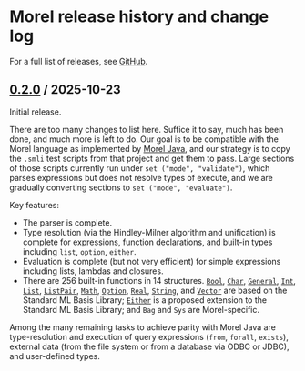<!--
{% comment %}
Licensed to Julian Hyde under one or more contributor license
agreements.  See the NOTICE file distributed with this work
for additional information regarding copyright ownership.
Julian Hyde licenses this file to you under the Apache
License, Version 2.0 (the "License"); you may not use this
file except in compliance with the License.  You may obtain a
copy of the License at

http://www.apache.org/licenses/LICENSE-2.0

Unless required by applicable law or agreed to in writing,
software distributed under the License is distributed on an
"AS IS" BASIS, WITHOUT WARRANTIES OR CONDITIONS OF ANY KIND,
either express or implied.  See the License for the specific
language governing permissions and limitations under the
License.
{% endcomment %}
-->
# Morel release history and change log

For a full list of releases, see
<a href="https://github.com/hydromatic/morel-rust/releases">GitHub</a>.

<!--
## <a href="https://github.com/hydromatic/morel-rust/releases/tag/morel-0.x.0">0.x.0</a> / xxxx-xx-xx

Release 0.x.0 ...

Contributors:

### Features

### Bug-fixes and internal improvements

### Build and tests

### Component upgrades

### Site and documentation

* [[MOREL-xxx](https://github.com/hydromatic/morel-rust/issues/xxx)]
  Release 0.x.0
-->

## <a href="https://github.com/hydromatic/morel/releases/tag/morel-rust-0.2.0">0.2.0</a> / 2025-10-23

Initial release.

There are too many changes to list here. Suffice it to say, much has
been done, and much more is left to do. Our goal is to be compatible
with the Morel language as implemented by
[Morel Java](https://github.com/hydromatic/morel), and our strategy is
to copy the `.smli` test scripts from that project and get them to
pass. Large sections of those scripts currently run under `set
("mode", "validate")`, which parses expressions but does not resolve
types of execute, and we are gradually converting sections to `set
("mode", "evaluate")`.

Key features:
 * The parser is complete.
 * Type resolution (via the Hindley-Milner algorithm and unification)
   is complete for expressions, function declarations, and built-in
   types including `list`, `option`, `either`.
 * Evaluation is complete (but not very efficient) for simple
   expressions including lists, lambdas and closures.
 * There are 256 built-in functions in 14 structures.
   [`Bool`](https://smlfamily.github.io/Basis/bool.html),
   [`Char`](https://smlfamily.github.io/Basis/char.html),
   [`General`](https://smlfamily.github.io/Basis/general.html),
   [`Int`](https://smlfamily.github.io/Basis/int.html),
   [`List`](https://smlfamily.github.io/Basis/list.html),
   [`ListPair`](https://smlfamily.github.io/Basis/list.html),
   [`Math`](https://smlfamily.github.io/Basis/math.html),
   [`Option`](https://smlfamily.github.io/Basis/option.html),
   [`Real`](https://smlfamily.github.io/Basis/real.html),
   [`String`](https://smlfamily.github.io/Basis/string.html), and
   [`Vector`](https://smlfamily.github.io/Basis/vector.html)
   are based on the Standard ML Basis Library;
   [`Either`](https://github.com/SMLFamily/BasisLibrary/wiki/2015-002-Addition-of-Either-module)
   is a proposed extension to the Standard ML Basis Library; and
   `Bag` and
   `Sys`
   are Morel-specific.

Among the many remaining tasks to achieve parity with Morel Java are
type-resolution and execution of query expressions (`from`, `forall`,
`exists`), external data (from the file system or from a database via
ODBC or JDBC), and user-defined types.
